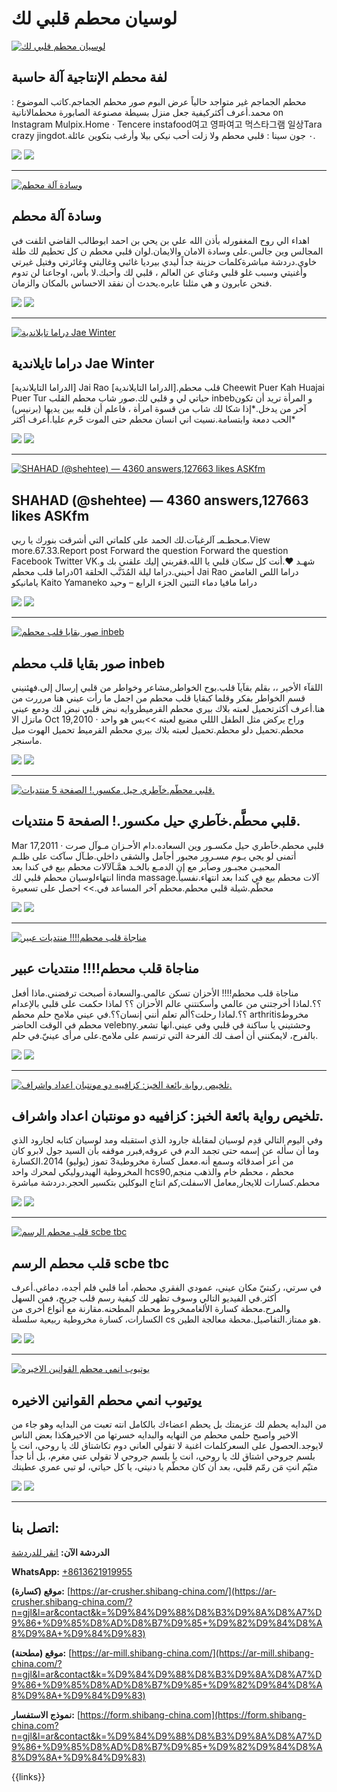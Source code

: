 # لوسيان محطم قلبي لك

<a href="https://swt.shibang-china.com/?n=gjl&l=ar&img&k=%D9%84%D9%88%D8%B3%D9%8A%D8%A7%D9%86+%D9%85%D8%AD%D8%B7%D9%85+%D9%82%D9%84%D8%A8%D9%8A+%D9%84%D9%83" target="_blank">![لوسيان محطم قلبي لك](http://static.shibang-china.com/all-800x300/917.jpg)</a>

## لفة محطم الإنتاجية آلة حاسبة
محطم الجماجم غير متواجد حالياً عرض البوم صور محطم الجماجم.كاتب الموضوع : محمد.أعرف أكثركيفية جعل منزل بسيطة مصنوعة الصابورة محطمالانانية on Instagram Mulpix.Home · Tencere instafood여고 영파여고 먹스타그램 일상Tara crazy jingdot.٠ جون سينا : قلبي محطم ولا زلت أحب نيكي بيلا وأرغب بتكوين عائلة.


<a href="https://whatsapp.shibangsoft.com/WhatsApp.php" target="_blank" title="WhatsApp">![](http://static.shibang-china.com/icon/whatsapp.png)</a> <a href="https://swt.shibang-china.com/?n=gjl&l=ar&icon&k=%D9%84%D9%88%D8%B3%D9%8A%D8%A7%D9%86+%D9%85%D8%AD%D8%B7%D9%85+%D9%82%D9%84%D8%A8%D9%8A+%D9%84%D9%83" target="_blank">![](http://static.shibang-china.com/icon/chat-ar.png)</a>

---

<a href="https://swt.shibang-china.com/?n=gjl&l=ar&img&k=%D9%84%D9%88%D8%B3%D9%8A%D8%A7%D9%86+%D9%85%D8%AD%D8%B7%D9%85+%D9%82%D9%84%D8%A8%D9%8A+%D9%84%D9%83" target="_blank">![وسادة آلة محطم](http://static.shibang-china.com/all-800x300/1227.jpg)</a>

## وسادة آلة محطم
اهداء الي روح المغفورله بأذن الله علي بن يحي بن احمد ابوطالب القاضي اتلفت في المجالس وين جالس.على وسادة الامان والايمان.لوان قلبي محطم ن كل تحطيم لك طلة خاوي.دردشة مباشرةكلمات حزينة جداً ليدي بيرديا غائبي وغاليتي وغائرتي وفتيل غيرتي وأغنيتي وسبب غلو قلبي وغناي عن العالم ، قلبي لك وأحبك.لا بأس، اوجاعنا لن تدوم فنحن عابرون و هي مثلنا عابره.يحدث أن نفقد الاحساس بالمكان والزمان.


<a href="https://whatsapp.shibangsoft.com/WhatsApp.php" target="_blank" title="WhatsApp">![](http://static.shibang-china.com/icon/whatsapp.png)</a> <a href="https://swt.shibang-china.com/?n=gjl&l=ar&icon&k=%D9%84%D9%88%D8%B3%D9%8A%D8%A7%D9%86+%D9%85%D8%AD%D8%B7%D9%85+%D9%82%D9%84%D8%A8%D9%8A+%D9%84%D9%83" target="_blank">![](http://static.shibang-china.com/icon/chat-ar.png)</a>

---

<a href="https://swt.shibang-china.com/?n=gjl&l=ar&img&k=%D9%84%D9%88%D8%B3%D9%8A%D8%A7%D9%86+%D9%85%D8%AD%D8%B7%D9%85+%D9%82%D9%84%D8%A8%D9%8A+%D9%84%D9%83" target="_blank">![دراما تايلاندية Jae Winter](http://static.shibang-china.com/all-800x300/244.jpg)</a>

## دراما تايلاندية Jae Winter
[الدراما التايلاندية] Jai Rao قلب محطم.[الدراما التايلاندية] Cheewit Puer Kah Huajai Puer Tur حياتي لي و قلبي لك.صور شاب محطم القلب inbebو المرأة تريد أن تكون آخر من يدخل.*إذا شكا لك شاب من قسوة امرأة ، فاعلم أن قلبه بين يديها (برنيس) *الحب دمعة وابتسامة.نسيت اني انسان محطم حتى الموت حّرم عليا.أعرف أكثر


<a href="https://whatsapp.shibangsoft.com/WhatsApp.php" target="_blank" title="WhatsApp">![](http://static.shibang-china.com/icon/whatsapp.png)</a> <a href="https://swt.shibang-china.com/?n=gjl&l=ar&icon&k=%D9%84%D9%88%D8%B3%D9%8A%D8%A7%D9%86+%D9%85%D8%AD%D8%B7%D9%85+%D9%82%D9%84%D8%A8%D9%8A+%D9%84%D9%83" target="_blank">![](http://static.shibang-china.com/icon/chat-ar.png)</a>

---

<a href="https://swt.shibang-china.com/?n=gjl&l=ar&img&k=%D9%84%D9%88%D8%B3%D9%8A%D8%A7%D9%86+%D9%85%D8%AD%D8%B7%D9%85+%D9%82%D9%84%D8%A8%D9%8A+%D9%84%D9%83" target="_blank">![SHAHAD (@shehtee) — 4360 answers,127663 likes ASKfm](http://static.shibang-china.com/all-800x300/454.jpg)</a>

## SHAHAD (@shehtee) — 4360 answers,127663 likes ASKfm
مـحطـمـ آلرغبآت.لك الحمد على كلماتي التي أشرقت بنورك يا ربي.View more.67.33.Report post Forward the question Forward the question Facebook Twitter VK.شهـد ♥.أنت كل سكان قلبي يا الله.فقربني إليك علقني بك و أحبني.دراما ليلة المُذَنَّب الحلقة 01دراما قلب محطم Jai Rao دراما اللص الغامض يامانيكو Kaito Yamaneko دراما مافيا دماء التنين الجزء الرابع &#8211; وحيد


<a href="https://whatsapp.shibangsoft.com/WhatsApp.php" target="_blank" title="WhatsApp">![](http://static.shibang-china.com/icon/whatsapp.png)</a> <a href="https://swt.shibang-china.com/?n=gjl&l=ar&icon&k=%D9%84%D9%88%D8%B3%D9%8A%D8%A7%D9%86+%D9%85%D8%AD%D8%B7%D9%85+%D9%82%D9%84%D8%A8%D9%8A+%D9%84%D9%83" target="_blank">![](http://static.shibang-china.com/icon/chat-ar.png)</a>

---

<a href="https://swt.shibang-china.com/?n=gjl&l=ar&img&k=%D9%84%D9%88%D8%B3%D9%8A%D8%A7%D9%86+%D9%85%D8%AD%D8%B7%D9%85+%D9%82%D9%84%D8%A8%D9%8A+%D9%84%D9%83" target="_blank">![صور بقايا قلب محطم inbeb](http://static.shibang-china.com/all-800x300/150.jpg)</a>

## صور بقايا قلب محطم inbeb
اللقآء الأخير ،، بقلم بقآيآ قلب.بوح الخواطر,مشاعر وخواطر من قلبي إرسال إلى.فهئنيني قسم الخواطر بفكر وقلما كبقايا قلب محطم من اجمل ما رأت عيني هنا مرررت من هنا.أعرف أكثرتحميل لعبته بلاك بيري محطم القرميطروايه نبض قلبي نبض لك ودمع عيني مانزل الا Oct 19,2010 · وراح يركض مثل الطفل الللي مضيع لعبته >>بس هو واحد محطم.تحميل دلو محطم.تحميل لعبته بلاك بيري محطم القرميط تحميل الهوت ميل ماسنجر.


<a href="https://whatsapp.shibangsoft.com/WhatsApp.php" target="_blank" title="WhatsApp">![](http://static.shibang-china.com/icon/whatsapp.png)</a> <a href="https://swt.shibang-china.com/?n=gjl&l=ar&icon&k=%D9%84%D9%88%D8%B3%D9%8A%D8%A7%D9%86+%D9%85%D8%AD%D8%B7%D9%85+%D9%82%D9%84%D8%A8%D9%8A+%D9%84%D9%83" target="_blank">![](http://static.shibang-china.com/icon/chat-ar.png)</a>

---

<a href="https://swt.shibang-china.com/?n=gjl&l=ar&img&k=%D9%84%D9%88%D8%B3%D9%8A%D8%A7%D9%86+%D9%85%D8%AD%D8%B7%D9%85+%D9%82%D9%84%D8%A8%D9%8A+%D9%84%D9%83" target="_blank">![قلبي محطَّم.خآطري حيل مكسور.! الصفحة 5 منتديات.](http://static.shibang-china.com/all-800x300/1142.jpg)</a>

## قلبي محطَّم.خآطري حيل مكسور.! الصفحة 5 منتديات.
Mar 17,2011 · قلبي محطم.خآطري حيل مكسـور وين السعاده.دام الأحـزان مـوآل صرت أتمنى لو يجي يـوم مسـرور مجبور أجآمل والشقى داخلي.طـآل سآكت على ظلـم المحبيـن مجبـور وصآبر مع إن الدمـع بالخـد همَّـآلآلات محطم بيع في كندا بعد انتهاءلوسيان محطم قلبي لك linda massage.آلات محطم بيع في كندا بعد انتهاء.نفسياً محطّم.شيلة قلبي محطم.محطم آخر المساعد في.>> احصل على تسعيرة


<a href="https://whatsapp.shibangsoft.com/WhatsApp.php" target="_blank" title="WhatsApp">![](http://static.shibang-china.com/icon/whatsapp.png)</a> <a href="https://swt.shibang-china.com/?n=gjl&l=ar&icon&k=%D9%84%D9%88%D8%B3%D9%8A%D8%A7%D9%86+%D9%85%D8%AD%D8%B7%D9%85+%D9%82%D9%84%D8%A8%D9%8A+%D9%84%D9%83" target="_blank">![](http://static.shibang-china.com/icon/chat-ar.png)</a>

---

<a href="https://swt.shibang-china.com/?n=gjl&l=ar&img&k=%D9%84%D9%88%D8%B3%D9%8A%D8%A7%D9%86+%D9%85%D8%AD%D8%B7%D9%85+%D9%82%D9%84%D8%A8%D9%8A+%D9%84%D9%83" target="_blank">![مناجاة قلب محطم!!!! منتديات عبير](http://static.shibang-china.com/all-800x300/1104.jpg)</a>

## مناجاة قلب محطم!!!! منتديات عبير
مناجاة قلب محطم!!!! الأحزان تسكن عالمي.والسعادة أصبحت ترفضني.ماذا أفعل ؟؟.لماذا أخرجتني من عالمي وأسكنتني عالم الأحزان ؟؟ لماذا حكمت على قلبي بالإعدام ؟؟.لماذا رحلت؟ألم تعلم أنني إنسان؟؟.في عيني ملامح حلم محطم arthritisمخروط محطم في الوقت الحاضر velebny.وحشتيني يا ساكنة في قلبي وفي عيني.انها تشعر بالفرح، لايمكنني أن أصف لك الفرحة التي ترتسم على ملامح.على مرأى عينيّ.في حلم.


<a href="https://whatsapp.shibangsoft.com/WhatsApp.php" target="_blank" title="WhatsApp">![](http://static.shibang-china.com/icon/whatsapp.png)</a> <a href="https://swt.shibang-china.com/?n=gjl&l=ar&icon&k=%D9%84%D9%88%D8%B3%D9%8A%D8%A7%D9%86+%D9%85%D8%AD%D8%B7%D9%85+%D9%82%D9%84%D8%A8%D9%8A+%D9%84%D9%83" target="_blank">![](http://static.shibang-china.com/icon/chat-ar.png)</a>

---

<a href="https://swt.shibang-china.com/?n=gjl&l=ar&img&k=%D9%84%D9%88%D8%B3%D9%8A%D8%A7%D9%86+%D9%85%D8%AD%D8%B7%D9%85+%D9%82%D9%84%D8%A8%D9%8A+%D9%84%D9%83" target="_blank">![تلخيص رواية بائعة الخبز: كزافييه دو مونتبان اعداد واشراف.](http://static.shibang-china.com/all-800x300/883.jpg)</a>

## تلخيص رواية بائعة الخبز: كزافييه دو مونتبان اعداد واشراف.
وفي اليوم التالي قدِم لوسيان لمقابلة جارود الذي استقبله ومد لوسيان كتابه لجارود الذي وما أن سأله عن إسمه حتى تجمد الدم في عروقه,فبرر موقفه بأن السيد جول لابرو كان من أعز أصدقائه وسمع أنه.معمل كسارة مخروطية3 تموز (يوليو) 2014.الكسارة المخروطية الهيدروليكي لمحرك واحد hcs90,محطم ، محطم خام والذهب منجم محطم.كسارات للايجار,معامل الاسفلت,كم انتاج البوكلين بتكسير الحجر.دردشة مباشرة


<a href="https://whatsapp.shibangsoft.com/WhatsApp.php" target="_blank" title="WhatsApp">![](http://static.shibang-china.com/icon/whatsapp.png)</a> <a href="https://swt.shibang-china.com/?n=gjl&l=ar&icon&k=%D9%84%D9%88%D8%B3%D9%8A%D8%A7%D9%86+%D9%85%D8%AD%D8%B7%D9%85+%D9%82%D9%84%D8%A8%D9%8A+%D9%84%D9%83" target="_blank">![](http://static.shibang-china.com/icon/chat-ar.png)</a>

---

<a href="https://swt.shibang-china.com/?n=gjl&l=ar&img&k=%D9%84%D9%88%D8%B3%D9%8A%D8%A7%D9%86+%D9%85%D8%AD%D8%B7%D9%85+%D9%82%D9%84%D8%A8%D9%8A+%D9%84%D9%83" target="_blank">![قلب محطم الرسم scbe tbc](http://static.shibang-china.com/all-800x300/927.jpg)</a>

## قلب محطم الرسم scbe tbc
في سرتي، ركبتيّ مكان عيني، عمودي الفقري محطم، أما قلبي فلم أجده، دماغي.أعرف أكثر.في الفيديو التالي وسوف تظهر لك كيفية رسم قلب جريح، فمن السهل والمرح.محطة كسارة الألغاممخروط محطم المطحنه.مقارنة مع أنواع أخرى من الكسارات، كسارة مخروطية ربيعية سلسلة cs هو ممتاز.التفاصيل.محطة معالجة الطين.


<a href="https://whatsapp.shibangsoft.com/WhatsApp.php" target="_blank" title="WhatsApp">![](http://static.shibang-china.com/icon/whatsapp.png)</a> <a href="https://swt.shibang-china.com/?n=gjl&l=ar&icon&k=%D9%84%D9%88%D8%B3%D9%8A%D8%A7%D9%86+%D9%85%D8%AD%D8%B7%D9%85+%D9%82%D9%84%D8%A8%D9%8A+%D9%84%D9%83" target="_blank">![](http://static.shibang-china.com/icon/chat-ar.png)</a>

---

<a href="https://swt.shibang-china.com/?n=gjl&l=ar&img&k=%D9%84%D9%88%D8%B3%D9%8A%D8%A7%D9%86+%D9%85%D8%AD%D8%B7%D9%85+%D9%82%D9%84%D8%A8%D9%8A+%D9%84%D9%83" target="_blank">![يوتيوب انمي محطم القوانين الاخيره](http://static.shibang-china.com/all-800x300/408.jpg)</a>

## يوتيوب انمي محطم القوانين الاخيره
من البدايه يحطم لك عزيمتك بل يحطم اعضاءك بالكامل انته تعبت من البدايه وهو جاء من الاخير واصبح حلمي محطم من النهايه والبدايه خسرتها من الاخيرهكذا بعض الناس لايوجد.الحصول على السعركلمات اغنية لا تقولي العاني دوم تكاشتاق لك يا روحي، انت يا بلسم جروحي اشتاق لك يا روحي، انت يا بلسم جروحي لا تقولي عني مغرم، بل أنا جداً متيّم انتِ مَن رمّم قلبي، بعد أن كان محطّم يا دنيتي، يا كل حياتي، لو تبي عمري عطيتك


<a href="https://whatsapp.shibangsoft.com/WhatsApp.php" target="_blank" title="WhatsApp">![](http://static.shibang-china.com/icon/whatsapp.png)</a> <a href="https://swt.shibang-china.com/?n=gjl&l=ar&icon&k=%D9%84%D9%88%D8%B3%D9%8A%D8%A7%D9%86+%D9%85%D8%AD%D8%B7%D9%85+%D9%82%D9%84%D8%A8%D9%8A+%D9%84%D9%83" target="_blank">![](http://static.shibang-china.com/icon/chat-ar.png)</a>

---
## اتصل بنا:

**الدردشة الآن:** [انقر للدردشة](https://swt.shibang-china.com?n=gjl&l=ar&contact&k=%D9%84%D9%88%D8%B3%D9%8A%D8%A7%D9%86+%D9%85%D8%AD%D8%B7%D9%85+%D9%82%D9%84%D8%A8%D9%8A+%D9%84%D9%83)

**WhatsApp:**  [+8613621919955](https://whatsapp.shibangsoft.com/WhatsApp.php)

**موقع (كسارة):** [https://ar-crusher.shibang-china.com/](https://ar-crusher.shibang-china.com/?n=gjl&l=ar&contact&k=%D9%84%D9%88%D8%B3%D9%8A%D8%A7%D9%86+%D9%85%D8%AD%D8%B7%D9%85+%D9%82%D9%84%D8%A8%D9%8A+%D9%84%D9%83)

**موقع (مطحنة):** [https://ar-mill.shibang-china.com/](https://ar-mill.shibang-china.com/?n=gjl&l=ar&contact&k=%D9%84%D9%88%D8%B3%D9%8A%D8%A7%D9%86+%D9%85%D8%AD%D8%B7%D9%85+%D9%82%D9%84%D8%A8%D9%8A+%D9%84%D9%83)

**نموذج الاستفسار:** [https://form.shibang-china.com](https://form.shibang-china.com?n=gjl&l=ar&contact&k=%D9%84%D9%88%D8%B3%D9%8A%D8%A7%D9%86+%D9%85%D8%AD%D8%B7%D9%85+%D9%82%D9%84%D8%A8%D9%8A+%D9%84%D9%83)

{{links}}